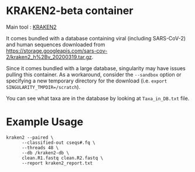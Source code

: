 # KRAKEN2-beta container

Main tool : [KRAKEN2](https://ccb.jhu.edu/software/kraken2/)

It comes bundled with a database containing viral (including SARS-CoV-2) and human sequences downloaded from https://storage.googleapis.com/sars-cov-2/kraken2_h%2Bv_20200319.tar.gz.

Since it comes bundled with a large database, singularity may have issues pulling this container. As a workaround, consider the `--sandbox` option or specifying a new temporary directory for the download (i.e. `export SINGULARITY_TMPDIR=/scratch`).

You can see what taxa are in the database by looking at `Taxa_in_DB.txt` file. 

# Example Usage

```
kraken2 --paired \
      --classified-out cseqs#.fq \
      --threads 48 \
      --db /kraken2-db \
      clean.R1.fastq clean.R2.fastq \
      --report kraken2_report.txt 
```
